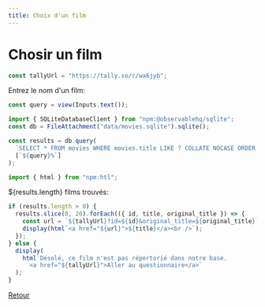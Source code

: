 ```yaml
---
title: Choix d'un film
---
```


# Chosir un film

```js
const tallyUrl = "https://tally.so/r/wa6jyb";
```

Entrez le nom d'un film:

```js
const query = view(Inputs.text());
```

```js
import { SQLiteDatabaseClient } from "npm:@observablehq/sqlite";
const db = FileAttachment("data/movies.sqlite").sqlite();
```

```js
const results = db.query(
  `SELECT * FROM movies WHERE movies.title LIKE ? COLLATE NOCASE ORDER BY movies.title`,
  [`${query}%`]
);
```

```js
import { html } from "npm:htl";
```

${results.length} films trouvés:

```js
if (results.length > 0) {
  results.slice(0, 20).forEach(({ id, title, original_title }) => {
    const url = `${tallyUrl}?id=${id}&original_title=${original_title}`;
    display(html`<a href="${url}">${title}</a><br />`);
  });
} else {
  display(
    html`Désolé, ce film n'est pas répertorié dans notre base.
      <a href="${tallyUrl}">Aller au questionnaire</a>`
  );
}
```

</div>

<a href="./">Retour</a>
